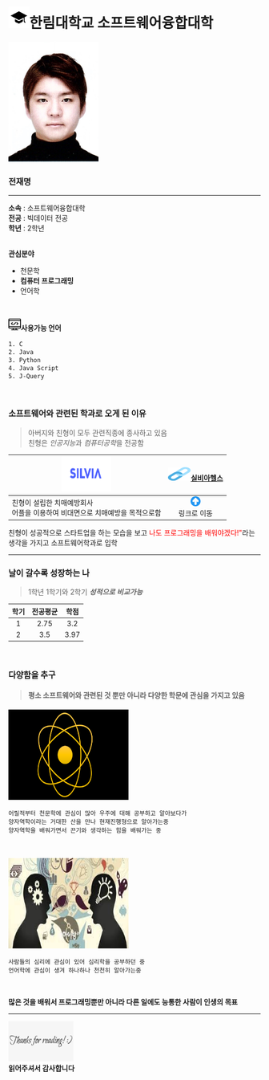 # <img src=학교.png width=42 height=42>한림대학교 소프트웨어융합대학


<img src=전재명.jpg width=180 height=240>  

### 전재명

---

**소속** : 소프트웨어융합대학  
**전공** : 빅데이터 전공  
**학년** : 2학년  
<br/>

**관심분야**  
* 천문학
* **컴퓨터 프로그래밍**
* 언어학
<br/>

**<img src=프로그래밍.png width=25 height=25>사용가능 언어**
```
1. C
2. Java
3. Python
4. Java Script  
5. J-Query
```
<br/>

### 소프트웨어와 관련된 학과로 오게 된 이유
>아버지와 친형이 모두 관련직종에 종사하고 있음    
>친형은 *인공지능*과 *컴퓨터공학*을 전공함  

  
|<img src=실비아헬스.PNG width=100 height=70>|<img src=링크.png width=45 height=27>[실비아헬스](https://silvia.io)|
|---|:---:|
|친형이 설립한 치매예방회사<br/> 어플을 이용하여 비대면으로 치매예방을 목적으로함|<img src=화살표.png width=20 height=20><br/>링크로 이동|  

친형이 성공적으로 스타트업을 하는 모습을 보고 <span style="color:red">나도 프로그래밍을 배워야겠다!"</span>라는 생각을 가지고 소프트웨어학과로 입학  


---

### 날이 갈수록 성장하는 나
>1학년 1학기와 2학기 ***성적으로 비교가능***  

|학기|전공평균|학점|
|:---:|:---:|:---:|
|1|2.75|3.2|
|2|3.5|3.97|  
<br/>

### 다양함을 추구
>#### 평소 소프트웨어와 관련된 것 뿐만 아니라 다양한 학문에 관심을 가지고 있음  
<img src=양자역학.png width=240 height=180> <br/>
```
어릴적부터 천문학에 관심이 많아 우주에 대해 공부하고 알아보다가   
양자역학이라는 거대한 산을 만나 현재진행형으로 알아가는중  
양자역학을 배워가면서 끈기와 생각하는 힘을 배워가는 중
```
<br/>
<br/>
<img src=언어학.jpg width=240 height=180> <br/>

```
사람들의 심리에 관심이 있어 심리학을 공부하던 중
언어학에 관심이 생겨 하나하나 천천히 알아가는중
```
<br/>

**많은 것을 배워서 프로그래밍뿐만 아니라 다른 일에도 능통한 사람이 인생의 목표**


---

<img src=감사.png width=130 height=80> <br/>
**읽어주셔서 감사합니다**
